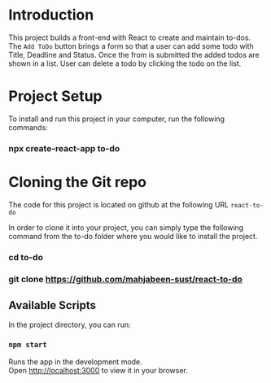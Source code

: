 # Introduction
This project builds a front-end with React to create and maintain to-dos. The `Add ToDo` button brings a form so that a user can add some todo with Title, Deadline and Status. Once the from is submitted the added todos are shown in a list. User can delete a todo by clicking the todo on the list.

# Project Setup

To install and run this project in your computer, run the following commands:
### npx create-react-app to-do


# Cloning the Git repo

The code for this project is located on github at the following URL `react-to-do`

In order to clone it into your project, you can simply type the following command from the to-do folder where you would like to install the project.
### cd to-do
### git clone https://github.com/mahjabeen-sust/react-to-do


## Available Scripts

In the project directory, you can run:

### `npm start`

Runs the app in the development mode.\
Open [http://localhost:3000](http://localhost:3000) to view it in your browser.



